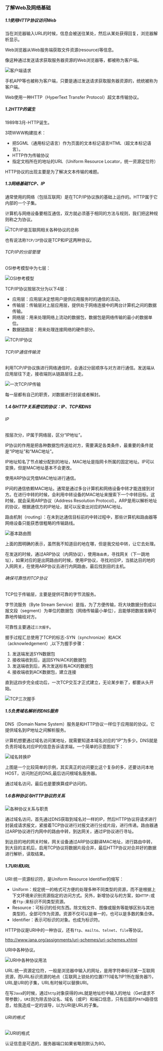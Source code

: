 ### 了解Web及网络基础
##### 1.1使用HTTP协议访问Web
当在浏览器输入URL的时候，信息会被送往某处，然后从某处获得回复，浏览器解析显示。

Web浏览器从Web服务端获取文件资源(resource)等信息。

像这种通过发送请求获取服务器资源的Web浏览器等，都被称为客户端。

![客户端请求](https://ws4.sinaimg.cn/large/005VwC5mly1g6oocmn9z1j30qn083q80.jpg)

手机APP等也被称为客户端，只要是通过发送请求获取服务器资源的，统统被称为客户端。

Web使用一种HTTP（HyperText Transfer Protocol）超文本传输协议。

##### 1.2HTTP的诞生
1989年3月-HTTP诞生。

3项WWW构建技术：
* 把SGML（通用标记语言）作为页面的文本标记语言HTML（超文本标记语言）。
* HTTP作为传输协议
* 指定文档所在的地址的URL（Uniform Resource Locator，统一资源定位符）

HTTP协议的出现主要是为了解决文本传输的难题。

##### 1.3网络基础TCP、IP
通常使用的网络（包括互联网）是在TCP/IP协议族的基础上运作的。HTTP属于它内部的一个子集。

计算机与网络设备要相互通信，双方就必须基于相同的方法与规则，我们把这种规则称之为协议。

![TCP/IP是互联网相关各种协议的总称](https://ws4.sinaimg.cn/large/005VwC5mly1g6ooy1k1p4j30sf0fnqa6.jpg)

也有说法称`TCP/IP`协议是TCP和IP这两种协议。

###### TCP/IP的分层管理
OSI参考模型中为七层：

![OSI参考模型](https://ws2.sinaimg.cn/large/005VwC5mly1g6opc5tqorj30ra0es75v.jpg)

TCP/IP协议按层次分为以下4层：
* 应用层：应用层决定想用户提供应用服务时的通信的活动。
* 传输层：传输层对上层应用层，提供处于网络连接中的两台计算机之间的数据传输。
* 网络层：用来处理网络上流动的数据包，数据包是网络传输的最小的数据单位。
* 数据链路层：用来处理连接网络的硬件部分。

![TCP/IP协议](https://ws2.sinaimg.cn/large/005VwC5mly1g6ophmnsk4j30rs0dw75f.jpg)

###### TCP/IP通信传输流
利用TCP/IP协议族进行网络通信时，会通过分层顺序与对方进行通信。发送端从应用层往下走，接收端则从链路层往上走。

![一次TCP/IP传输](https://wx2.sinaimg.cn/large/005VwC5mly1g6oqd67377j30n50k7wmp.jpg)

每一层都有自己的职责，对数据进行封装或者解封。

##### 1.4与HTTP关系密切的协议：IP、TCP和DNS

###### IP
按层次分，IP属于网络层，区分“IP地址”。

IP协议的作用是把各种数据包传送给对方，需要满足各类条件，最重要的条件就是“IP地址”和“MAC地址”。

IP地址知名了节点被分配到的地址，MAC地址是指网卡所属的固定地址。IP可以变换，但是MAC地址基本不会更改。

使用ARP协议凭借MAC地址进行通信。

IP间的通信依赖MAC地址。通常是通过多台计算机和网络设备中转才能连接到对方。在进行中转的时候，会利用中转设备的MAC地址来搜索下一个中转目标。这时候，就会采用ARP协议（Address Resolution Protocol）。ARP是用以解析地址的协议，根据通信方的IP地址，就可以反查出对应的MAC地址。

路由机制（routing）：在未到达通信目标前的中转过程中，那些计算机和路由器等网络设备只能获悉很粗略的传输路线。

![基本路由图](https://wx3.sinaimg.cn/large/005VwC5mly1g6oqww70nwj30ot0jvtiw.jpg)

上面的图明确的表示，虽然我不知道目的地在哪，但是我交给中转，让它去处理。

在发送的时候，通过ARP协议（内网协议），使用`路由表`，寻找网关（下一跳地址），如果对应的是出网路由的时候，使用IP协议，寻找对应IP，当抵达目的地的入网网关，在使用ARP协议去进行内网路由，最后找到目的主机。

###### 确保可靠性的TCP协议
TCP位于传输层，主要是提供可靠的字节流服务。

字节流服务（Byte Stream Service）是指，为了方便传输，将大块数据分割成以报文段（segment）为单位的数据包（网络传输最小单位），且能够把数据准确可靠地传输给对方。

可靠性主要通过`三次握手`。

握手过程汇总使用了TCP的标志-SYN（synchronize）和ACK（acknowledgement）,以下为握手步骤：
1. 发送端发送SYN数据包
2. 接收端收到后，返回SYN/ACK的数据包
3. 发送端收到后，再次发送标有ACK的数据包
4. 接收端收到ACK数据包，建立连接

直到这四步完全成功后，一次TCP交互才正式建立，无论某步断了，都要从头开始。

![TCP三次握手](https://wx2.sinaimg.cn/large/005VwC5mly1g6orerof9ej30qf0esqb3.jpg)

##### 1.5负责域名解析的DNS服务
DNS（Domain Name System）服务是和HTTP协议一样位于应用层的协议。它提供域名到IP地址之间解析服务。

计算机想要通过域名访问某地址，就需要知道本域名对应的“IP”为多少。DNS就是负责将域名对应IP的信息告诉请求端，一个简单的示意图如下：

![域名转换IP](https://wx2.sinaimg.cn/large/005VwC5mly1g6pssds4p0j30r00h0qc4.jpg)

上图是一个比较简单的示例，其实真正的访问要比这个复杂的多，还要访问本地HOST，访问附近的DNS,最后访问根域名服务器。

通过域名访问，最后也是要换算成IP访问的。

##### 1.6各种协议与HTTP协议的关系

![各种协议关系与职责](https://ws2.sinaimg.cn/large/005VwC5mly1g6pszqdr5fj30hv0o5ti0.jpg)

通过域名访问，首先通过DNS获取到域名对一样的IP，然后HTTP协议将请求进行封装成请求报文，紧接着TCP协议进行对报文进行分成片段，进行传递。路由器通过ARP协议进行内网中的路由中转，到达网关，通过IP协议进行寻址。

到达目的地的网关时候，网关设备通过ARP协议翻译MAC地址，进行路由中转，到大目的主机后，启用TCP协议将数据片段合并，最后HTTP协议对合并好的数据进行解析，读取结果。

##### 1.7URI和URL

URI:统一资源标识符，是Uniform Resource Identifier的缩写：
* Uniform：规定统一的格式可方便的处理多种不同类型的资源，而不是根据上下文环境来识别资源指定的访问方式。另外，新增协议与的方案，如`HTTP:`或者`ftp:`来标识不同类型资源。
* Resource：可标识的任何东西。除文档文件、图像或服务等能够区别与其他类型的，全部可作为资源。资源不仅可以是单一的，也可以是多数的集合体。
* Identifier：表示可标识的对象。也成为标识符。

HTTP协议是URI中的一种协议，还有`ftp`、`mailto`、`telnet`、`file`等协议。

http://www.iana.org/assignments/uri-schemes/uri-schemes.xhtml

URI中各种协议。



![URI中各种协议用法](https://wx1.sinaimg.cn/large/005VwC5mly1g6pti6veewj30ov07mtag.jpg)

URL:统一资源定位符，一般是浏览器中输入的网址，是用字符串标识某一互联网资源，而URL标识资源的地点（互联网上锁处的位置)??(域名?IP?所在服务器?)，URL是URI的子集，URL有时候可以替换URI。

在写`Java`的时候，通过`http`对象获得的`URL`就是地址栏中输入的地址（Get请求不带参数），`URI`则为除去协议名、域名（或IP）和端口信息，只有后面的`PATH`路径信息，给我造成一定的误导，以为URI是URL的子集。

###### URI的格式
![URI的格式](https://ws3.sinaimg.cn/large/005VwC5mly1g6puqth7yyj30o505xad3.jpg)

认证信息是可选的，服务器端口如果省略则默认为80。
